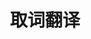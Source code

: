 ---
title: 取词翻译
description: .
cover: "./edge-add-translator.png"
projectType: 黑客松
productType: Edge Add-on
technologies: 
    - JavaScript
    - Azure
teamMembers:
    - Wenwei Lin
    - Yousra BERRACHEDI
roles:
    - 开发者
start: 2022-03
end: 2022-03
githubRepo: https://github.com/wenwei-lin/translator
---